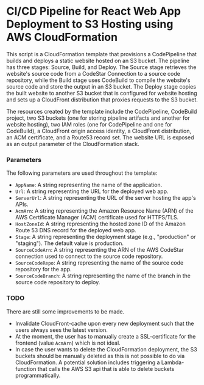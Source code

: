 # CI/CD Pipeline for React Web App Deployment to S3 Hosting using AWS CloudFormation

This script is a CloudFormation template that provisions a CodePipeline that builds and deploys a static website hosted on an S3 bucket. The pipeline has three stages: Source, Build, and Deploy. The Source stage retrieves the website's source code from a CodeStar Connection to a source code repository, while the Build stage uses CodeBuild to compile the website's source code and store the output in an S3 bucket. The Deploy stage copies the built website to another S3 bucket that is configured for website hosting and sets up a CloudFront distribution that proxies requests to the S3 bucket.

The resources created by the template include the CodePipeline, CodeBuild project, two S3 buckets (one for storing pipeline artifacts and another for website hosting), two IAM roles (one for CodePipeline and one for CodeBuild), a CloudFront origin access identity, a CloudFront distribution, an ACM certificate, and a Route53 record set. The website URL is exposed as an output parameter of the CloudFormation stack.

### Parameters
The following parameters are used throughout the template:
- `AppName`: A string representing the name of the application.
- `Url`: A string representing the URL for the deployed web app. 
- `ServerUrl`: A string representing the URL of the server hosting the app's APIs. 
- `AcmArn`: A string representing the Amazon Resource Name (ARN) of the AWS Certificate Manager (ACM) certificate used for HTTPS/TLS.
- `HostZoneId`: A string representing the hosted zone ID of the Amazon Route 53 DNS record for the deployed web app. 
- `Stage`: A string representing the deployment stage (e.g., "production" or "staging"). The default value is production.
- `SourceCodeArn`: A string representing the ARN of the AWS CodeStar connection used to connect to the source code repository. 
- `SourceCodeRepo`: A string representing the name of the source code repository for the app.
- `SourceCodeBranch`: A string representing the name of the branch in the source code repository to deploy.

### TODO
There are still some improvements to be made.
- Invalidate CloudFront-cache upon every new deployment such that the users always sees the latest version.
- At the moment, the user has to manually create a SSL-certificate for the frontend (value `AcmArn`) which is not ideal.
- In case the user wants to delete the CloudFormation deployment, the S3 buckets should be manually deleted as this is not possible to do via CloudFormation. A potential solution includes triggering a Lambda-function that calls the AWS S3 api that is able to delete buckets programmatically.
